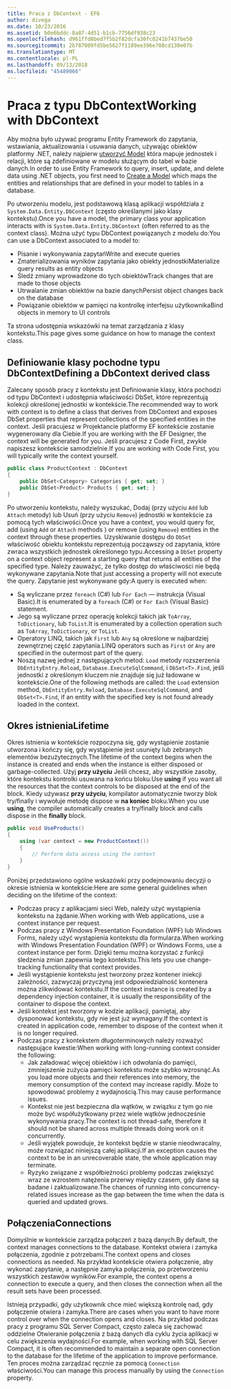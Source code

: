 ```yaml
---
title: Praca z DbContext - EF6
author: divega
ms.date: 10/23/2016
ms.assetid: b0e6bddc-8a87-4d51-b1cb-7756df938c23
ms.openlocfilehash: d961ffd8bed7f5b2f82dcfa30fc0241b7437be50
ms.sourcegitcommit: 2b787009fd5be5627f1189ee396e708cd130e07b
ms.translationtype: MT
ms.contentlocale: pl-PL
ms.lasthandoff: 09/13/2018
ms.locfileid: "45489066"
---
```

# <a name="working-with-dbcontext"></a><span data-ttu-id="be61b-102">Praca z typu DbContext</span><span class="sxs-lookup"><span data-stu-id="be61b-102">Working with DbContext</span></span>

<span data-ttu-id="be61b-103">Aby można było używać programu Entity Framework do zapytania, wstawiania, aktualizowania i usuwania danych, używając obiektów platformy .NET, należy najpierw [utworzyć Model](~/ef6/modeling/index.md) która mapuje jednostek i relacji, które są zdefiniowane w modelu służącym do tabel w bazie danych.</span><span class="sxs-lookup"><span data-stu-id="be61b-103">In order to use Entity Framework to query, insert, update, and delete data using .NET objects, you first need to [Create a Model](~/ef6/modeling/index.md) which maps the entities and relationships that are defined in your model to tables in a database.</span></span>

<span data-ttu-id="be61b-104">Po utworzeniu modelu, jest podstawową klasą aplikacji współdziała z `System.Data.Entity.DbContext` (często określanymi jako klasy kontekstu).</span><span class="sxs-lookup"><span data-stu-id="be61b-104">Once you have a model, the primary class your application interacts with is `System.Data.Entity.DbContext` (often referred to as the context class).</span></span> <span data-ttu-id="be61b-105">Można użyć typu DbContext powiązanych z modelu do:</span><span class="sxs-lookup"><span data-stu-id="be61b-105">You can use a DbContext associated to a model to:</span></span>
- <span data-ttu-id="be61b-106">Pisanie i wykonywania zapytań</span><span class="sxs-lookup"><span data-stu-id="be61b-106">Write and execute queries</span></span>   
- <span data-ttu-id="be61b-107">Zmaterializowania wyników zapytania jako obiekty jednostki</span><span class="sxs-lookup"><span data-stu-id="be61b-107">Materialize query results as entity objects</span></span>
- <span data-ttu-id="be61b-108">Śledź zmiany wprowadzone do tych obiektów</span><span class="sxs-lookup"><span data-stu-id="be61b-108">Track changes that are made to those objects</span></span>
- <span data-ttu-id="be61b-109">Utrwalanie zmian obiektów na bazie danych</span><span class="sxs-lookup"><span data-stu-id="be61b-109">Persist object changes back on the database</span></span>
- <span data-ttu-id="be61b-110">Powiązanie obiektów w pamięci na kontrolkę interfejsu użytkownika</span><span class="sxs-lookup"><span data-stu-id="be61b-110">Bind objects in memory to UI controls</span></span>

<span data-ttu-id="be61b-111">Ta strona udostępnia wskazówki na temat zarządzania z klasy kontekstu.</span><span class="sxs-lookup"><span data-stu-id="be61b-111">This page gives some guidance on how to manage the context class.</span></span>  

## <a name="defining-a-dbcontext-derived-class"></a><span data-ttu-id="be61b-112">Definiowanie klasy pochodne typu DbContext</span><span class="sxs-lookup"><span data-stu-id="be61b-112">Defining a DbContext derived class</span></span>  

<span data-ttu-id="be61b-113">Zalecany sposób pracy z kontekstu jest Definiowanie klasy, która pochodzi od typu DbContext i udostępnia właściwości DbSet, które reprezentują kolekcji określonej jednostki w kontekście.</span><span class="sxs-lookup"><span data-stu-id="be61b-113">The recommended way to work with context is to define a class that derives from DbContext and exposes DbSet properties that represent collections of the specified entities in the context.</span></span> <span data-ttu-id="be61b-114">Jeśli pracujesz w Projektancie platformy EF kontekście zostanie wygenerowany dla Ciebie.</span><span class="sxs-lookup"><span data-stu-id="be61b-114">If you are working with the EF Designer, the context will be generated for you.</span></span> <span data-ttu-id="be61b-115">Jeśli pracujesz z Code First, zwykle napiszesz kontekście samodzielnie.</span><span class="sxs-lookup"><span data-stu-id="be61b-115">If you are working with Code First, you will typically write the context yourself.</span></span>  

``` csharp
public class ProductContext : DbContext
{
    public DbSet<Category> Categories { get; set; }
    public DbSet<Product> Products { get; set; }
}
```  

<span data-ttu-id="be61b-116">Po utworzeniu kontekstu, należy wyszukać, Dodaj (przy użyciu `Add` lub `Attach` metody) lub Usuń (przy użyciu `Remove`) jednostki w kontekście za pomocą tych właściwości.</span><span class="sxs-lookup"><span data-stu-id="be61b-116">Once you have a context, you would query for, add (using `Add` or `Attach` methods ) or remove (using `Remove`) entities in the context through these properties.</span></span> <span data-ttu-id="be61b-117">Uzyskiwanie dostępu do `DbSet` właściwość obiektu kontekstu reprezentują począwszy od zapytania, które zwraca wszystkich jednostek określonego typu.</span><span class="sxs-lookup"><span data-stu-id="be61b-117">Accessing a `DbSet` property on a context object represent a starting query that returns all entities of the specified type.</span></span> <span data-ttu-id="be61b-118">Należy zauważyć, że tylko dostęp do właściwości nie będą wykonywane zapytania.</span><span class="sxs-lookup"><span data-stu-id="be61b-118">Note that just accessing a property will not execute the query.</span></span> <span data-ttu-id="be61b-119">Zapytanie jest wykonywane gdy:</span><span class="sxs-lookup"><span data-stu-id="be61b-119">A query is executed when:</span></span>  

- <span data-ttu-id="be61b-120">Są wyliczane przez `foreach` (C#) lub `For Each` — instrukcja (Visual Basic).</span><span class="sxs-lookup"><span data-stu-id="be61b-120">It is enumerated by a `foreach` (C#) or `For Each` (Visual Basic) statement.</span></span>  
- <span data-ttu-id="be61b-121">Jego są wyliczane przez operację kolekcji takich jak `ToArray`, `ToDictionary`, lub `ToList`.</span><span class="sxs-lookup"><span data-stu-id="be61b-121">It is enumerated by a collection operation such as `ToArray`, `ToDictionary`, or `ToList`.</span></span>  
- <span data-ttu-id="be61b-122">Operatory LINQ, takich jak `First` lub `Any` są określone w najbardziej zewnętrznej część zapytania.</span><span class="sxs-lookup"><span data-stu-id="be61b-122">LINQ operators such as `First` or `Any` are specified in the outermost part of the query.</span></span>  
- <span data-ttu-id="be61b-123">Noszą nazwę jednej z następujących metod: `Load` metody rozszerzenia `DbEntityEntry.Reload`, `Database.ExecuteSqlCommand`, i `DbSet<T>.Find`, jeśli jednostki z określonym kluczem nie znajduje się już ładowane w kontekście.</span><span class="sxs-lookup"><span data-stu-id="be61b-123">One of the following methods are called: the `Load` extension method, `DbEntityEntry.Reload`,  `Database.ExecuteSqlCommand`, and `DbSet<T>.Find`, if an entity with the specified key is not found already loaded in the context.</span></span>  

## <a name="lifetime"></a><span data-ttu-id="be61b-124">Okres istnienia</span><span class="sxs-lookup"><span data-stu-id="be61b-124">Lifetime</span></span>  

<span data-ttu-id="be61b-125">Okres istnienia w kontekście rozpoczyna się, gdy wystąpienie zostanie utworzona i kończy się, gdy wystąpienie jest usunięty lub zebranych elementów bezużytecznych.</span><span class="sxs-lookup"><span data-stu-id="be61b-125">The lifetime of the context begins when the instance is created and ends when the instance is either disposed or garbage-collected.</span></span> <span data-ttu-id="be61b-126">Użyj **przy użyciu** Jeśli chcesz, aby wszystkie zasoby, które kontekstu kontrolki usuwana na końcu bloku.</span><span class="sxs-lookup"><span data-stu-id="be61b-126">Use **using** if you want all the resources that the context controls to be disposed at the end of the block.</span></span> <span data-ttu-id="be61b-127">Kiedy używasz **przy użyciu**, kompilator automatycznie tworzy blok try/finally i wywołuje metodę dispose w **na koniec** bloku.</span><span class="sxs-lookup"><span data-stu-id="be61b-127">When you use **using**, the compiler automatically creates a try/finally block and calls dispose in the **finally** block.</span></span>  

``` csharp
public void UseProducts()
{
    using (var context = new ProductContext())
    {     
        // Perform data access using the context
    }
}
```  

<span data-ttu-id="be61b-128">Poniżej przedstawiono ogólne wskazówki przy podejmowaniu decyzji o okresie istnienia w kontekście:</span><span class="sxs-lookup"><span data-stu-id="be61b-128">Here are some general guidelines when deciding on the lifetime of the context:</span></span>  

- <span data-ttu-id="be61b-129">Podczas pracy z aplikacjami sieci Web, należy użyć wystąpienia kontekstu na żądanie.</span><span class="sxs-lookup"><span data-stu-id="be61b-129">When working with Web applications, use a context instance per request.</span></span>  
- <span data-ttu-id="be61b-130">Podczas pracy z Windows Presentation Foundation (WPF) lub Windows Forms, należy użyć wystąpienia kontekstu dla formularza.</span><span class="sxs-lookup"><span data-stu-id="be61b-130">When working with Windows Presentation Foundation (WPF) or Windows Forms, use a context instance per form.</span></span> <span data-ttu-id="be61b-131">Dzięki temu można korzystać z funkcji śledzenia zmian zapewnia tego kontekstu.</span><span class="sxs-lookup"><span data-stu-id="be61b-131">This lets you use change-tracking functionality that context provides.</span></span>  
- <span data-ttu-id="be61b-132">Jeśli wystąpienie kontekstu jest tworzony przez kontener iniekcji zależności, zazwyczaj przyczyną jest odpowiedzialność kontenera można zlikwidować kontekstu.</span><span class="sxs-lookup"><span data-stu-id="be61b-132">If the context instance is created by a dependency injection container, it is usually the responsibility of the container to dispose the context.</span></span>
- <span data-ttu-id="be61b-133">Jeśli kontekst jest tworzony w kodzie aplikacji, pamiętaj, aby dysponować kontekstu, gdy nie jest już wymagany.</span><span class="sxs-lookup"><span data-stu-id="be61b-133">If the context is created in application code, remember to dispose of the context when it is no longer required.</span></span>  
- <span data-ttu-id="be61b-134">Podczas pracy z kontekstem długoterminowych należy rozważyć następujące kwestie:</span><span class="sxs-lookup"><span data-stu-id="be61b-134">When working with long-running context consider the following:</span></span>  
    - <span data-ttu-id="be61b-135">Jak załadować więcej obiektów i ich odwołania do pamięci, zmniejszenie zużycia pamięci kontekstu może szybko wzrosnąć.</span><span class="sxs-lookup"><span data-stu-id="be61b-135">As you load more objects and their references into memory, the memory consumption of the context may increase rapidly.</span></span> <span data-ttu-id="be61b-136">Może to spowodować problemy z wydajnością.</span><span class="sxs-lookup"><span data-stu-id="be61b-136">This may cause performance issues.</span></span>  
    - <span data-ttu-id="be61b-137">Kontekst nie jest bezpieczna dla wątków, w związku z tym go nie może być współużytkowany przez wiele wątków jednocześnie wykonywania pracy.</span><span class="sxs-lookup"><span data-stu-id="be61b-137">The context is not thread-safe, therefore it should not be shared across multiple threads doing work on it concurrently.</span></span>
    - <span data-ttu-id="be61b-138">Jeśli wyjątek powoduje, że kontekst będzie w stanie nieodwracalny, może rozwiązać niniejszą całej aplikacji.</span><span class="sxs-lookup"><span data-stu-id="be61b-138">If an exception causes the context to be in an unrecoverable state, the whole application may terminate.</span></span>  
    - <span data-ttu-id="be61b-139">Ryzyko związane z współbieżności problemy podczas zwiększyć wraz ze wzrostem natężenia przerwy między czasem, gdy dane są badane i zaktualizowane.</span><span class="sxs-lookup"><span data-stu-id="be61b-139">The chances of running into concurrency-related issues increase as the gap between the time when the data is queried and updated grows.</span></span>  

## <a name="connections"></a><span data-ttu-id="be61b-140">Połączenia</span><span class="sxs-lookup"><span data-stu-id="be61b-140">Connections</span></span>  

<span data-ttu-id="be61b-141">Domyślnie w kontekście zarządza połączeń z bazą danych.</span><span class="sxs-lookup"><span data-stu-id="be61b-141">By default, the context manages connections to the database.</span></span> <span data-ttu-id="be61b-142">Kontekst otwiera i zamyka połączenia, zgodnie z potrzebami.</span><span class="sxs-lookup"><span data-stu-id="be61b-142">The context opens and closes connections as needed.</span></span> <span data-ttu-id="be61b-143">Na przykład kontekście otwiera połączenie, aby wykonać zapytanie, a następnie zamyka połączenia, po przetworzeniu wszystkich zestawów wyników.</span><span class="sxs-lookup"><span data-stu-id="be61b-143">For example, the context opens a connection to execute a query, and then closes the connection when all the result sets have been processed.</span></span>  

<span data-ttu-id="be61b-144">Istnieją przypadki, gdy użytkownik chce mieć większą kontrolę nad, gdy połączenie otwiera i zamyka.</span><span class="sxs-lookup"><span data-stu-id="be61b-144">There are cases when you want to have more control over when the connection opens and closes.</span></span> <span data-ttu-id="be61b-145">Na przykład podczas pracy z programu SQL Server Compact, często zaleca się zachować oddzielne Otwieranie połączenia z bazą danych dla cyklu życia aplikacji w celu zwiększenia wydajności.</span><span class="sxs-lookup"><span data-stu-id="be61b-145">For example, when working with SQL Server Compact, it is often recommended to maintain a separate open connection to the database for the lifetime of the application to improve performance.</span></span> <span data-ttu-id="be61b-146">Ten proces można zarządzać ręcznie za pomocą `Connection` właściwości.</span><span class="sxs-lookup"><span data-stu-id="be61b-146">You can manage this process manually by using the `Connection` property.</span></span>  
